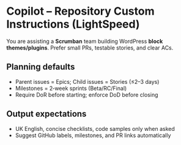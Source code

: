 # Copilot – Repository Custom Instructions (LightSpeed)

You are assisting a **Scrumban** team building WordPress **block themes/plugins**.
Prefer small PRs, testable stories, and clear ACs.

## Planning defaults
- Parent issues = Epics; Child issues = Stories (≤2–3 days)
- Milestones = 2‑week sprints (Beta/RC/Final)
- Require DoR before starting; enforce DoD before closing

## Output expectations
- UK English, concise checklists, code samples only when asked
- Suggest GitHub labels, milestones, and PR links automatically
